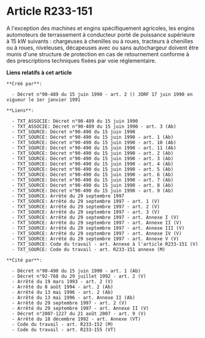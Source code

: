 # Article R233-151

A l'exception des machines et engins spécifiquement agricoles, les engins automoteurs de terrassement à conducteur porté de
puissance supérieure à 15 kW suivants : chargeuses à chenilles ou à roues, tracteurs à chenilles ou à roues, niveleuses,
décapeuses avec ou sans autochargeur doivent être munis d'une structure de protection en cas de retournement conforme à des
prescriptions techniques fixées par voie réglementaire.

**Liens relatifs à cet article**

	**Créé par**:

	  - Décret n°90-489 du 15 juin 1990 - art. 2 () JORF 17 juin 1990 en vigueur le 1er janvier 1991

	**Liens**:

	  - TXT_ASSOCIE: Décret n°90-489 du 15 juin 1990
	  - TXT_ASSOCIE: Décret n°90-489 du 15 juin 1990 - art. 3 (Ab)
	  - TXT_SOURCE: Décret n°90-490 du 15 juin 1990
	  - TXT_SOURCE: Décret n°90-490 du 15 juin 1990 - art. 1 (Ab)
	  - TXT_SOURCE: Décret n°90-490 du 15 juin 1990 - art. 10 (Ab)
	  - TXT_SOURCE: Décret n°90-490 du 15 juin 1990 - art. 11 (Ab)
	  - TXT_SOURCE: Décret n°90-490 du 15 juin 1990 - art. 2 (Ab)
	  - TXT_SOURCE: Décret n°90-490 du 15 juin 1990 - art. 3 (Ab)
	  - TXT_SOURCE: Décret n°90-490 du 15 juin 1990 - art. 4 (Ab)
	  - TXT_SOURCE: Décret n°90-490 du 15 juin 1990 - art. 5 (Ab)
	  - TXT_SOURCE: Décret n°90-490 du 15 juin 1990 - art. 6 (Ab)
	  - TXT_SOURCE: Décret n°90-490 du 15 juin 1990 - art. 7 (Ab)
	  - TXT_SOURCE: Décret n°90-490 du 15 juin 1990 - art. 8 (Ab)
	  - TXT_SOURCE: Décret n°90-490 du 15 juin 1990 - art. 9 (Ab)
	  - TXT_SOURCE: Arrêté du 29 septembre 1997
	  - TXT_SOURCE: Arrêté du 29 septembre 1997 - art. 1 (V)
	  - TXT_SOURCE: Arrêté du 29 septembre 1997 - art. 2 (V)
	  - TXT_SOURCE: Arrêté du 29 septembre 1997 - art. 3 (V)
	  - TXT_SOURCE: Arrêté du 29 septembre 1997 - art. Annexe I (V)
	  - TXT_SOURCE: Arrêté du 29 septembre 1997 - art. Annexe II (V)
	  - TXT_SOURCE: Arrêté du 29 septembre 1997 - art. Annexe III (V)
	  - TXT_SOURCE: Arrêté du 29 septembre 1997 - art. Annexe IV (V)
	  - TXT_SOURCE: Arrêté du 29 septembre 1997 - art. Annexe V (V)
	  - TXT_SOURCE: Code du travail - art. Annexe à l'article R233-151 (V)
	  - TXT_SOURCE: Code du travail - art. R233-151 annexe (M)

	**Cité par**:

	  - Décret n°90-490 du 15 juin 1990 - art. 1 (Ab)
	  - Décret n°92-768 du 29 juillet 1992 - art. 2 (V)
	  - Arrêté du 19 mars 1993 - art. 2 (V)
	  - Arrêté du 8 août 1994 - art. 2 (Ab)
	  - Arrêté du 13 mai 1996 - art. 2 (Ab)
	  - Arrêté du 13 mai 1996 - art. Annexe II (Ab)
	  - Arrêté du 29 septembre 1997 - art. 2 (V)
	  - Arrêté du 29 septembre 1997 - art. Annexe II (V)
	  - Décret n°2007-1227 du 21 août 2007 - art. 9 (V)
	  - Arrêté du 18 décembre 1992 - art. Annexe (VT)
	  - Code du travail - art. R233-152 (M)
	  - Code du travail - art. R233-155 (VT)
